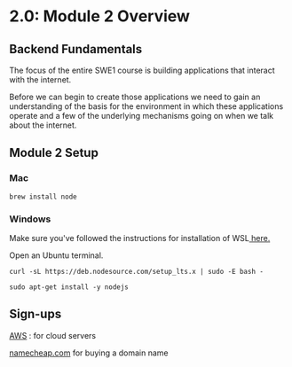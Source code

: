 # 2.0: Module 2 Overview

## **Backend Fundamentals**

The focus of the entire SWE1 course is building applications that interact with the internet.

Before we can begin to create those applications we need to gain an understanding of the basis for the environment in which these applications operate and a few of the underlying mechanisms going on when we talk about the internet.

## Module 2 Setup

### Mac

```text
brew install node
```

### Windows

Make sure you've followed the instructions for installation of WSL[ here.](../course-logistics/required-hardware-and-software.md#windows-subsystem-for-linux-wsl)

Open an Ubuntu terminal.

```text
curl -sL https://deb.nodesource.com/setup_lts.x | sudo -E bash -
```

```text
sudo apt-get install -y nodejs
```

## Sign-ups

[AWS](https://aws.amazon.com) : for cloud servers

[namecheap.com](https://namecheap.com) for buying a domain name

